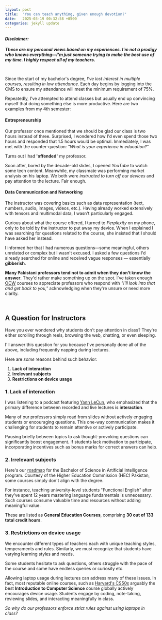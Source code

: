 ```yaml
---
layout: post
title:  "You can teach anything, given enough devotion?"
date:   2025-03-19 00:32:58 +0500
categories: jekyll update
---
```

#### ***Disclaimer:***
***These are my personal views based on my experiences. I'm not a prodigy who knows everything—I'm just someone trying to make the best use of my time. I highly respect all of my teachers.***

<br>

Since the start of my bachelor's degree, *I've lost interest in multiple courses, resulting in low attendance.* Each day begins by logging into the CMS to ensure my attendance will meet the minimum requirement of 75%.

Repeatedly, I've attempted to attend classes but usually end up convincing myself that doing something else is more productive. Here are two examples from my 4th semester:

#### Entrepreneurship

Our professor once mentioned that we should be glad our class is two hours instead of three. Surprised, I wondered how I'd even spend those two hours and responded that 1.5 hours would be optimal. Immediately, I was met with the counter-question: *"What is your experience in education?"*

Turns out I had **'offended'** my professor.

Soon after, bored by the decade-old slides, I opened *YouTube* to watch some tech content. Meanwhile, my classmate was performing market analysis on his laptop. We both were *instructed to turn off our devices* and pay attention to the lecture. Fair enough.

#### Data Communication and Networking

The instructor was covering basics such as data representation (text, numbers, audio, images, videos, etc.). Having already worked extensively with tensors and multimodal data, I wasn't particularly engaged.

Curious about what the course offered, I turned to *Perplexity* on my phone, only to be told by the instructor to put away my device. When I explained I was searching for questions related to the course, she insisted that I should have asked her instead.

I informed her that I had numerous questions—some meaningful, others unrelated or complex but I wasn't excused. I asked a few questions I'd already searched for online and received vague responses — essentially **gibberish**.

**Many Pakistani professors tend not to admit when they don't know the answer**. They'd rather make something up on the spot. I've taken enough [OCW](https://en.wikipedia.org/wiki/OpenCourseWare) courses to appreciate professors who respond with *"I'll look into that and get back to you,"* acknowledging when they're unsure or need more clarity.

<br>

## A Question for Instructors

Have you ever wondered why students don't pay attention in class? They're either scrolling through reels, browsing the web, chatting, or even sleeping.

I'll answer this question for you because I've personally done all of the above, including frequently napping during lectures.

Here are *some* reasons behind such behavior:

1. **Lack of interaction**
2. **Irrelevant subjects**
3. **Restrictions on device usage**

### 1. Lack of interaction

I was listening to a podcast featuring [Yann LeCun](http://yann.lecun.com/), who emphasized that the primary difference between recorded and live lectures is **interaction**.

Many of our professors simply read from slides without actively engaging students or encouraging questions. This one-way communication makes it challenging for students to remain attentive or actively participate.

Pausing briefly between topics to ask thought-provoking questions can significantly boost engagement. If students lack motivation to participate, incorporating incentives such as bonus marks for correct answers can help.

### 2. Irrelevant subjects

Here's our [roadmap](https://archive.bahria.edu.pk/index.php/academics/under-graduate-programs/bsai/) for the Bachelor of Science in Artificial Intelligence program. Courtesy of the Higher Education Commission (HEC) Pakistan, some courses simply don't align with the degree.

For instance, teaching university-level students "Functional English" after they've spent 12 years mastering language fundamentals is unnecessary. Such courses consume valuable time and resources without adding meaningful value.

These are listed as **General Education Courses**, comprising **30 out of 133 total credit hours**.

### 3. Restrictions on device usage

We encounter different types of teachers each with unique teaching styles, temperaments and rules. Similarly, we must recognize that students have varying learning styles and needs.

Some students hesitate to ask questions, others struggle with the pace of the course and some have endless queries or curiosity etc.

Allowing laptop usage during lectures can address many of these issues. In fact, most reputable online courses, such as [Harvard's CS50x](https://cs50.harvard.edu/x/2025/) arguably the best **Introduction to Computer Science** course globally actively encourages device usage. Students engage by coding, note-taking, reviewing slides, and interacting meaningfully in class.

*So why do our professors enforce strict rules against using laptops in class?*
